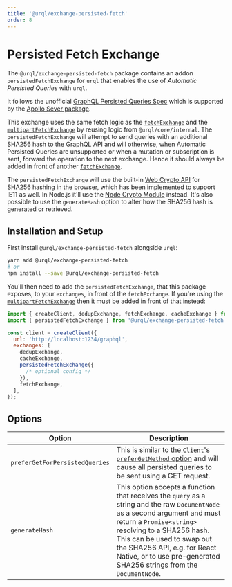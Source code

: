 ```yaml
---
title: '@urql/exchange-persisted-fetch'
order: 8
---
```


# Persisted Fetch Exchange

The `@urql/exchange-persisted-fetch` package contains an addon `persistedFetchExchange` for `urql`
that enables the use of _Automatic Persisted Queries_ with `urql`.

It follows the unofficial [GraphQL Persisted Queries
Spec](https://github.com/apollographql/apollo-link-persisted-queries#apollo-engine) which is
supported by the
[Apollo Sever package](https://www.apollographql.com/docs/apollo-server/performance/apq/).

This exchange uses the same fetch logic as the [`fetchExchange`](./core.md#fetchexchange) and the
[`multipartFetchExchange`](./multipart-fetch-exchange.md) by reusing logic from `@urql/core/internal`.
The `persistedFetchExchange` will attempt to send queries with an additional SHA256 hash to the
GraphQL API and will otherwise, when Automatic Persisted Queries are unsupported or when a mutation
or subscription is sent, forward the operation to the next exchange. Hence it should always be added
in front of another [`fetchExchange`](./core.md#fetchexchange).

The `persistedFetchExchange` will use the built-in [Web Crypto
API](https://developer.mozilla.org/en-US/docs/Web/API/Web_Crypto_API) for SHA256 hashing in the
browser, which has been implemented to support IE11 as well. In Node.js it'll use the [Node
Crypto Module](https://nodejs.org/api/crypto.html) instead. It's also possible to use the
`generateHash` option to alter how the SHA256 hash is generated or retrieved.

## Installation and Setup

First install `@urql/exchange-persisted-fetch` alongside `urql`:

```sh
yarn add @urql/exchange-persisted-fetch
# or
npm install --save @urql/exchange-persisted-fetch
```

You'll then need to add the `persistedFetchExchange`, that this package exposes, to your
`exchanges`, in front of the `fetchExchange`. If you're using the
[`multipartFetchExchange`](./multipart-fetch-exchange.md) then it must be added in front of that
instead:

```js
import { createClient, dedupExchange, fetchExchange, cacheExchange } from 'urql';
import { persistedFetchExchange } from '@urql/exchange-persisted-fetch';

const client = createClient({
  url: 'http://localhost:1234/graphql',
  exchanges: [
    dedupExchange,
    cacheExchange,
    persistedFetchExchange({
      /* optional config */
    }),
    fetchExchange,
  ],
});
```

## Options

| Option                         | Description                                                                                                                                                                                                                                                                                                              |
| ------------------------------ | ------------------------------------------------------------------------------------------------------------------------------------------------------------------------------------------------------------------------------------------------------------------------------------------------------------------------ |
| `preferGetForPersistedQueries` | This is similar to [the `Client`'s `preferGetMethod` option](./core.md#client) and will cause all persisted queries to be sent using a GET request.                                                                                                                                                                      |
| `generateHash`                 | This option accepts a function that receives the `query` as a string and the raw `DocumentNode` as a second argument and must return a `Promise<string>` resolving to a SHA256 hash. This can be used to swap out the SHA256 API, e.g. for React Native, or to use pre-generated SHA256 strings from the `DocumentNode`. |

